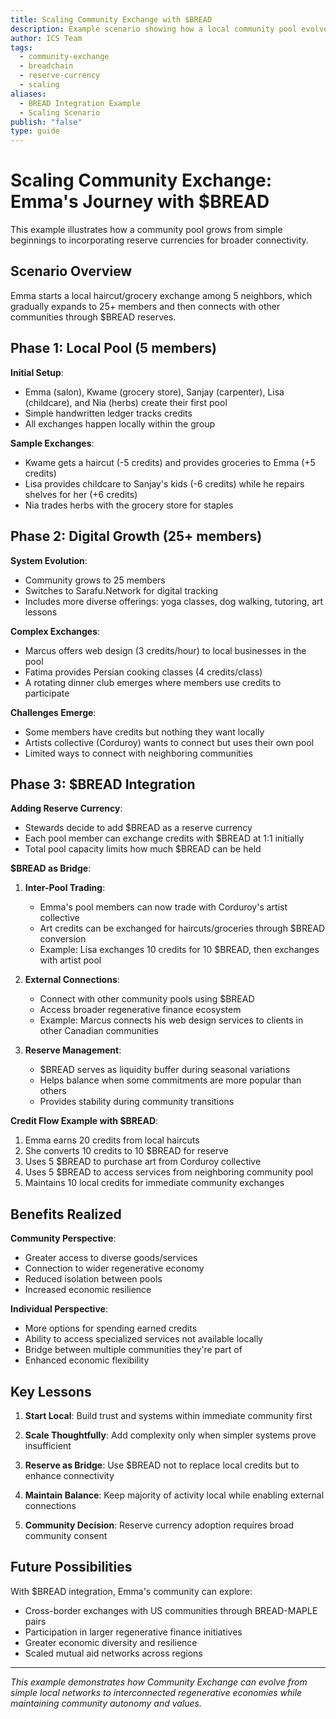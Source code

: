 ```yaml
---
title: Scaling Community Exchange with $BREAD
description: Example scenario showing how a local community pool evolves from simple exchanges to integrate with $BREAD reserve currency for broader connectivity
author: ICS Team
tags:
  - community-exchange
  - breadchain
  - reserve-currency
  - scaling
aliases:
  - BREAD Integration Example
  - Scaling Scenario
publish: "false"
type: guide
---
```


# Scaling Community Exchange: Emma's Journey with $BREAD

This example illustrates how a community pool grows from simple beginnings to incorporating reserve currencies for broader connectivity.

## Scenario Overview

Emma starts a local haircut/grocery exchange among 5 neighbors, which gradually expands to 25+ members and then connects with other communities through $BREAD reserves.

## Phase 1: Local Pool (5 members)

**Initial Setup**:
- Emma (salon), Kwame (grocery store), Sanjay (carpenter), Lisa (childcare), and Nia (herbs) create their first pool
- Simple handwritten ledger tracks credits
- All exchanges happen locally within the group

**Sample Exchanges**:
- Kwame gets a haircut (-5 credits) and provides groceries to Emma (+5 credits)
- Lisa provides childcare to Sanjay's kids (-6 credits) while he repairs shelves for her (+6 credits)
- Nia trades herbs with the grocery store for staples

## Phase 2: Digital Growth (25+ members)

**System Evolution**:
- Community grows to 25 members
- Switches to Sarafu.Network for digital tracking
- Includes more diverse offerings: yoga classes, dog walking, tutoring, art lessons

**Complex Exchanges**:
- Marcus offers web design (3 credits/hour) to local businesses in the pool
- Fatima provides Persian cooking classes (4 credits/class)
- A rotating dinner club emerges where members use credits to participate

**Challenges Emerge**:
- Some members have credits but nothing they want locally
- Artists collective (Corduroy) wants to connect but uses their own pool
- Limited ways to connect with neighboring communities

## Phase 3: $BREAD Integration

**Adding Reserve Currency**:
- Stewards decide to add $BREAD as a reserve currency
- Each pool member can exchange credits with $BREAD at 1:1 initially
- Total pool capacity limits how much $BREAD can be held

**$BREAD as Bridge**:
1. **Inter-Pool Trading**:
   - Emma's pool members can now trade with Corduroy's artist collective
   - Art credits can be exchanged for haircuts/groceries through $BREAD conversion
   - Example: Lisa exchanges 10 credits for 10 $BREAD, then exchanges with artist pool

2. **External Connections**:
   - Connect with other community pools using $BREAD
   - Access broader regenerative finance ecosystem
   - Example: Marcus connects his web design services to clients in other Canadian communities

3. **Reserve Management**:
   - $BREAD serves as liquidity buffer during seasonal variations
   - Helps balance when some commitments are more popular than others
   - Provides stability during community transitions

**Credit Flow Example with $BREAD**:
1. Emma earns 20 credits from local haircuts
2. She converts 10 credits to 10 $BREAD for reserve
3. Uses 5 $BREAD to purchase art from Corduroy collective
4. Uses 5 $BREAD to access services from neighboring community pool
5. Maintains 10 local credits for immediate community exchanges

## Benefits Realized

**Community Perspective**:
- Greater access to diverse goods/services
- Connection to wider regenerative economy
- Reduced isolation between pools
- Increased economic resilience

**Individual Perspective**:
- More options for spending earned credits
- Ability to access specialized services not available locally
- Bridge between multiple communities they're part of
- Enhanced economic flexibility

## Key Lessons

1. **Start Local**: Build trust and systems within immediate community first

2. **Scale Thoughtfully**: Add complexity only when simpler systems prove insufficient

3. **Reserve as Bridge**: Use $BREAD not to replace local credits but to enhance connectivity

4. **Maintain Balance**: Keep majority of activity local while enabling external connections

5. **Community Decision**: Reserve currency adoption requires broad community consent

## Future Possibilities

With $BREAD integration, Emma's community can explore:
- Cross-border exchanges with US communities through BREAD-MAPLE pairs
- Participation in larger regenerative finance initiatives
- Greater economic diversity and resilience
- Scaled mutual aid networks across regions

---

*This example demonstrates how Community Exchange can evolve from simple local networks to interconnected regenerative economies while maintaining community autonomy and values.*